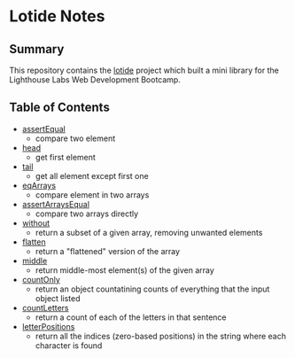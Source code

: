 # Lotide Notes
## Summary
This repository contains the [lotide](https://github.com/yuhaoyann/lotide) project which built a mini library  for the Lighthouse Labs Web Development Bootcamp.
## Table of Contents
* [assertEqual](/assertEqual.js)
  * compare two element
* [head](/head.js)
  * get first element
* [tail](/tail.js)
  * get all element except first one
* [eqArrays](eqArrays.js)
  * compare element in two arrays
* [assertArraysEqual](/assertArraysEqual.js)
  * compare two arrays directly
* [without](/without.js)
  * return a subset of a given array, removing unwanted elements
* [flatten](/flatten.js)
  * return a "flattened" version of the array
* [middle](/middle.js)
  * return middle-most element(s) of the given array
* [countOnly](/countOnly.js)
  * return an object countatining counts of everything that the input object listed
* [countLetters](/countLetters.js)
  * return a count of each of the letters in that sentence
* [letterPositions](/letterPositions.js)
  * return all the indices (zero-based positions) in the string where each character is found
